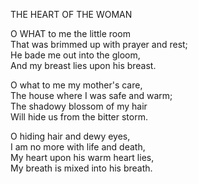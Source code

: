 THE HEART OF THE WOMAN  
  
O WHAT to me the little room  
That was brimmed up with prayer and rest;  
He bade me out into the gloom,  
And my breast lies upon his breast.  
  
O what to me my mother's care,  
The house where I was safe and warm;  
The shadowy blossom of my hair  
Will hide us from the bitter storm.  
  
O hiding hair and dewy eyes,  
I am no more with life and death,  
My heart upon his warm heart lies,  
My breath is mixed into his breath.  
